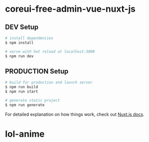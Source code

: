 # coreui-free-admin-vue-nuxt-js

## DEV Setup

```bash
# install dependencies
$ npm install

# serve with hot reload at localhost:3000
$ npm run dev
```
## PRODUCTION Setup
```bash
# build for production and launch server
$ npm run build
$ npm run start

# generate static project
$ npm run generate
```

For detailed explanation on how things work, check out [Nuxt.js docs](https://nuxtjs.org).
# lol-anime
